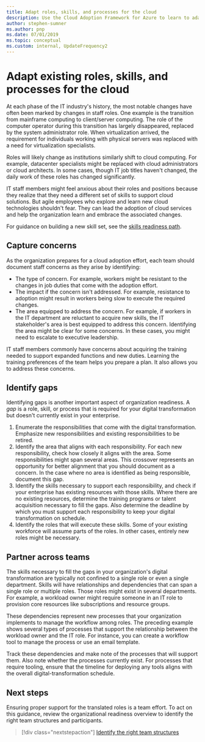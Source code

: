 ```yaml
---
title: Adapt roles, skills, and processes for the cloud
description: Use the Cloud Adoption Framework for Azure to learn to adapt your existing roles, skills, and processes as your organization makes the shift to cloud computing.
author: stephen-sumner
ms.author: pnp
ms.date: 07/01/2019
ms.topic: conceptual
ms.custom: internal, UpdateFrequency2
---
```


# Adapt existing roles, skills, and processes for the cloud

At each phase of the IT industry's history, the most notable changes have often been marked by changes in staff roles. One example is the transition from mainframe computing to client/server computing. The role of the computer operator during this transition has largely disappeared, replaced by the system administrator role. When virtualization arrived, the requirement for individuals working with physical servers was replaced with a need for virtualization specialists.

Roles will likely change as institutions similarly shift to cloud computing. For example, datacenter specialists might be replaced with cloud administrators or cloud architects. In some cases, though IT job titles haven't changed, the daily work of these roles has changed significantly.

IT staff members might feel anxious about their roles and positions because they realize that they need a different set of skills to support cloud solutions. But agile employees who explore and learn new cloud technologies shouldn't fear. They can lead the adoption of cloud services and help the organization learn and embrace the associated changes.

For guidance on building a new skill set, see the [skills readiness path](./suggested-skills.md).

## Capture concerns

As the organization prepares for a cloud adoption effort, each team should document staff concerns as they arise by identifying:

- The type of concern. For example, workers might be resistant to the changes in job duties that come with the adoption effort.
- The impact if the concern isn't addressed. For example, resistance to adoption might result in workers being slow to execute the required changes.
- The area equipped to address the concern. For example, if workers in the IT department are reluctant to acquire new skills, the IT stakeholder's area is best equipped to address this concern. Identifying the area might be clear for some concerns. In these cases, you might need to escalate to executive leadership.

IT staff members commonly have concerns about acquiring the training needed to support expanded functions and new duties. Learning the training preferences of the team helps you prepare a plan. It also allows you to address these concerns.

## Identify gaps

Identifying gaps is another important aspect of organization readiness. A *gap* is a role, skill, or process that is required for your digital transformation but doesn't currently exist in your enterprise.

1. Enumerate the responsibilities that come with the digital transformation. Emphasize new responsibilities and existing responsibilities to be retired.
1. Identify the area that aligns with each responsibility. For each new responsibility, check how closely it aligns with the area. Some responsibilities might span several areas. This crossover represents an opportunity for better alignment that you should document as a concern. In the case where no area is identified as being responsible, document this gap.
1. Identify the skills necessary to support each responsibility, and check if your enterprise has existing resources with those skills. Where there are no existing resources, determine the training programs or talent acquisition necessary to fill the gaps. Also determine the deadline by which you must support each responsibility to keep your digital transformation on schedule.
1. Identify the roles that will execute these skills. Some of your existing workforce will assume parts of the roles. In other cases, entirely new roles might be necessary.

## Partner across teams

The skills necessary to fill the gaps in your organization's digital transformation are typically not confined to a single role or even a single department. Skills will have relationships and dependencies that can span a single role or multiple roles. Those roles might exist in several departments. For example, a workload owner might require someone in an IT role to provision core resources like subscriptions and resource groups.

These dependencies represent new processes that your organization implements to manage the workflow among roles. The preceding example shows several types of processes that support the relationship between the workload owner and the IT role. For instance, you can create a workflow tool to manage the process or use an email template.

Track these dependencies and make note of the processes that will support them. Also note whether the processes currently exist. For processes that require tooling, ensure that the timeline for deploying any tools aligns with the overall digital-transformation schedule.

## Next steps

Ensuring proper support for the translated roles is a team effort. To act on this guidance, review the organizational readiness overview to identify the right team structures and participants.

> [!div class="nextstepaction"]
> [Identify the right team structures](../organize/index.md)
